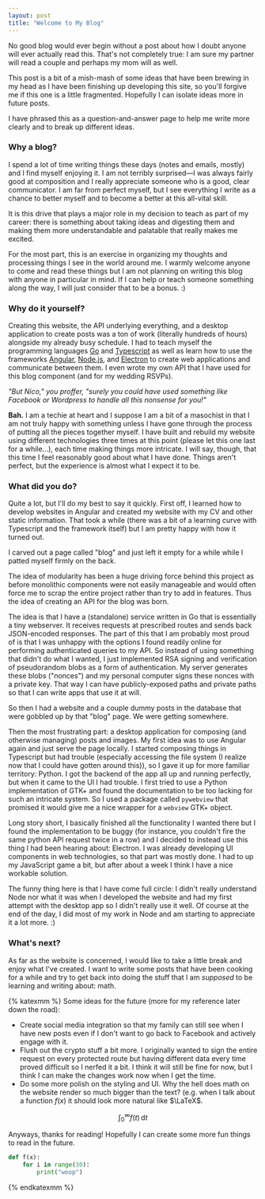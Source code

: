 ```yaml
---
layout: post
title: "Welcome to My Blog"
---
```

No good blog would ever begin without a post about how I doubt anyone will ever actually read this. That's not completely true: I am sure my partner will read a couple and perhaps my mom will as well. 

This post is a bit of a mish-mash of some ideas that have been brewing in my head as I have been finishing up developing this site, so you'll forgive me if this one is a little fragmented. Hopefully I can isolate ideas more in future posts. 

I have phrased this as a question-and-answer page to help me write more clearly and to break up different ideas.

### Why a blog?
I spend a lot of time writing things these days (notes and emails, mostly) and I find myself enjoying it. I am not terribly surprised—I was always fairly good at composition and I really appreciate someone who is a good, clear communicator. I am far from perfect myself, but I see everything I write as a chance to better myself and to become a better at this all-vital skill.

It is this drive that plays a major role in my decision to teach as part of my career: there is something about taking ideas and digesting them and making them more understandable and palatable that really makes me excited. 

For the most part, this is an exercise in organizing my thoughts and processing things I see in the world around me. I warmly welcome anyone to come and read these things but I am not planning on writing this blog with anyone in particular in mind. If I can help or teach someone something along the way, I will just consider that to be a bonus. :)

### Why do it yourself?
Creating this website, the API underlying everything, and a desktop application to create posts was a ton of work (literally hundreds of hours) alongside my already busy schedule. I had to teach myself the programming languages [Go](https://golang.org/) and [Typescript](https://www.typescriptlang.org/) as well as learn how to use the frameworks [Angular](https://angular.io/), [Node.js](https://nodejs.org/en/), and [Electron](https://electronjs.org/) to create web applications and communicate between them. I even wrote my own API that I have used for this blog component (and for my wedding RSVPs).

*"But Nico," you proffer, "surely you could have used something like Facebook or Wordpress to handle all this nonsense for you!"* 

**Bah.** I am a techie at heart and I suppose I am a bit of a masochist in that I am not truly happy with something unless I have gone through the process of putting all the pieces together myself. I have built and rebuild my website using different technologies three times at this point (please let this one last for a while...), each time making things more intricate. I will say, though, that this time I feel reasonably good about what I have done. Things aren't perfect, but the experience is almost what I expect it to be.

### What did you do?
Quite a lot, but I'll do my best to say it quickly. First off, I learned how to develop websites in Angular and created my website with my CV and other static information. That took a while (there was a bit of a learning curve with Typescript and the framework itself) but I am pretty happy with how it turned out. 

I carved out a page called "blog" and just left it empty for a while while I patted myself firmly on the back.

The idea of modularity has been a huge driving force behind this project as before monolithic components were not easily manageable and would often force me to scrap the entire project rather than try to add in features. Thus the idea of creating an API for the blog was born. 

The idea is that I have a (standalone) service written in Go that is essentially a tiny webserver. It receives requests at prescribed routes and sends back JSON-encoded responses. The part of this that I am probably most proud of is that I was unhappy with the options I found readily online for performing authenticated queries to my API. So instead of using something that didn't do what I wanted, I just implemented RSA signing and verification of pseudorandom blobs as a form of authentication. My server generates these blobs ("nonces") and my personal computer signs these nonces with a private key. That way I can have publicly-exposed paths and private paths so that I can write apps that use it at will.

So then I had a website and a couple dummy posts in the database that were gobbled up by that "blog" page. We were getting somewhere.

Then the most frustrating part: a desktop application for composing (and otherwise managing) posts and images. My first idea was to use Angular again and just serve the page locally. I started composing things in Typescript but had trouble (especially accessing the file system (I realize now that I could have gotten around this)), so I gave it up for more familiar territory: Python. I got the backend of the app all up and running perfectly, but when it came to the UI I had trouble. I first tried to use a Python implementation of GTK+ and found the documentation to be too lacking for such an intricate system. So I used a package called `pywebview` that promised it would give me a nice wrapper for a `webview` GTK+ object.

Long story short, I basically finished all the functionality I wanted there but I found the implementation to be buggy (for instance, you couldn't fire the same python API request twice in a row) and I decided to instead use this thing I had been hearing about: Electron. I was already developing UI components in web technologies, so that part was mostly done. I had to up my JavaScript game a bit, but after about a week I think I have a nice workable solution.

The funny thing here is that I have come full circle: I didn't really understand Node nor what it was when I developed the website and had my first attempt with the desktop app so I didn't really use it well. Of course at the end of the day, I did most of my work in Node and am starting to appreciate it a lot more. :)

### What's next?
As far as the website is concerned, I would like to take a little break and enjoy what I've created. I want to write some posts that have been cooking for a while and try to get back into doing the stuff that I am *supposed* to be learning and writing about: math.

{% katexmm %}
Some ideas for the future (more for my reference later down the road):
- Create social media integration so that my family can still see when I have new posts even if I don't want to go back to Facebook and actively engage with it.
- Flush out the crypto stuff a bit more. I originally wanted to sign the entire request on every protected route but having different data every time proved difficult so I nerfed it a bit. I think it will still be fine for now, but I think I can make the changes work now when I get the time.
- Do some more polish on the styling and UI. Why the hell does math on the website render so much bigger than the text? (e.g. when I talk about a function $f(x)$ it should look more natural like $\LaTeX$.

$$\int_0^\infty f(t)\,\mathrm{d} t$$

Anyways, thanks for reading! Hopefully I can create some more fun things to read in the future.

```python
def f(x):
    for i in range(30):
        print("woop")
```

{% endkatexmm %}